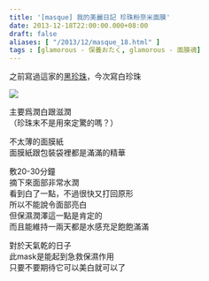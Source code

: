 ```yaml
---
title: '[masque] 我的美麗日記 珍珠粉奈米面膜'
date: 2013-12-18T22:00:00.000+08:00
draft: false
aliases: [ "/2013/12/masque_18.html" ]
tags : [glamorous - 保養おたく, glamorous - 面膜魂]
---
```


之前寫過這家的[黑珍珠](http://www.hidie.net/2013/10/masque_16.html)，今次寫白珍珠  

[![](https://4.bp.blogspot.com/-W1dJgk0o-9E/XCiKW7DmJiI/AAAAAAAADOc/mkCbly6fI7gCLePkqwky_vGx_s25BvXegCLcBGAs/s640/65.jpg)](https://4.bp.blogspot.com/-W1dJgk0o-9E/XCiKW7DmJiI/AAAAAAAADOc/mkCbly6fI7gCLePkqwky_vGx_s25BvXegCLcBGAs/s1600/65.jpg)

主要爲潤白跟滋潤  
（珍珠末不是用來定驚的嗎？）  
  
不太薄的面膜紙  
面膜紙跟包裝袋裡都是滿滿的精華  
  
敷20-30分鐘  
摘下來面部非常水潤  
看到白了一點，不過很快又打回原形  
所以不能說令面部亮白  
但保濕潤澤這一點是肯定的  
而且能維持一兩天都是水感充足飽飽滿滿  
  
對於天氣乾的日子  
此mask是能起到急救保濕作用  
只要不要期待它可以美白就可以了